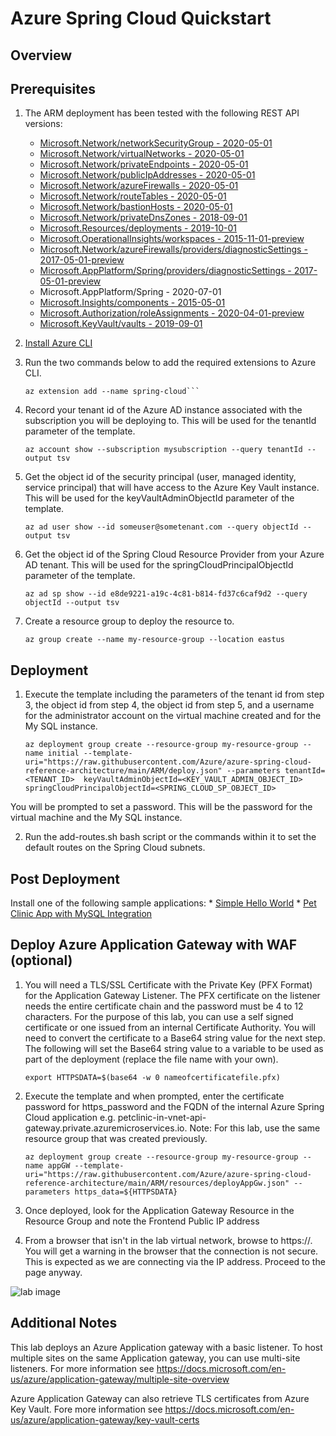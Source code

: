 # Azure Spring Cloud Quickstart

## Overview

## Prerequisites

1. The ARM deployment has been tested with the following REST API versions:
   * [Microsoft.Network/networkSecurityGroup - 2020-05-01](https://docs.microsoft.com/en-us/azure/templates/microsoft.network/2020-05-01/networksecuritygroups)
   * [Microsoft.Network/virtualNetworks - 2020-05-01](https://docs.microsoft.com/en-us/azure/templates/microsoft.network/2020-05-01/virtualnetworks)
   * [Microsoft.Network/privateEndpoints - 2020-05-01](https://docs.microsoft.com/en-us/azure/templates/microsoft.network/2020-05-01/privateendpoints)
   * [Microsoft.Network/publicIpAddresses - 2020-05-01](https://docs.microsoft.com/en-us/azure/templates/microsoft.network/2020-05-01/publicipaddresses)
   * [Microsoft.Network/azureFirewalls - 2020-05-01](https://docs.microsoft.com/en-us/azure/templates/microsoft.network/2020-05-01/azurefirewalls)
   * [Microsoft.Network/routeTables - 2020-05-01](https://docs.microsoft.com/en-us/azure/templates/microsoft.network/2020-05-01/routetables)
   * [Microsoft.Network/bastionHosts - 2020-05-01](https://docs.microsoft.com/en-us/azure/templates/microsoft.network/2020-05-01/bastionhosts)
   * [Microsoft.Network/privateDnsZones - 2018-09-01](https://docs.microsoft.com/en-us/azure/templates/microsoft.network/2018-09-01/privatednszones)
   * [Microsoft.Resources/deployments - 2019-10-01](https://docs.microsoft.com/en-us/azure/templates/microsoft.resources/2019-10-01/deployments)
   * [Microsoft.OperationalInsights/workspaces - 2015-11-01-preview](https://docs.microsoft.com/en-us/azure/templates/microsoft.operationalinsights/2015-11-01-preview/workspaces)
   * [Microsoft.Network/azureFirewalls/providers/diagnosticSettings - 2017-05-01-preview](https://docs.microsoft.com/en-us/azure/templates/microsoft.insights/2017-05-01-preview/diagnosticsettings)
   * [Microsoft.AppPlatform/Spring/providers/diagnosticSettings - 2017-05-01-preview](https://docs.microsoft.com/en-us/azure/templates/microsoft.insights/2017-05-01-preview/diagnosticsettings)
   * Microsoft.AppPlatform/Spring - 2020-07-01
   * [Microsoft.Insights/components - 2015-05-01](https://docs.microsoft.com/en-us/azure/templates/microsoft.insights/2015-05-01/components)
   * [Microsoft.Authorization/roleAssignments - 2020-04-01-preview](https://docs.microsoft.com/en-us/azure/templates/microsoft.authorization/2020-04-01-preview/roleassignments)
   * [Microsoft.KeyVault/vaults - 2019-09-01](https://docs.microsoft.com/en-us/azure/templates/microsoft.keyvault/2019-09-01/vaults)
   
1. [Install Azure CLI](https://docs.microsoft.com/en-us/cli/azure/install-azure-cli)

2. Run the two commands below to add the required extensions to Azure CLI.

    ```az extension add --name firewall
    az extension add --name spring-cloud```

3. Record your tenant id of the Azure AD instance associated with the subscription you will be deploying to. This will be used for the tenantId parameter of the template.

    `az account show --subscription mysubscription --query tenantId --output tsv`

4. Get the object id of the security principal (user, managed identity, service principal) that will have access to the Azure Key Vault instance. This will be used for the keyVaultAdminObjectId parameter of the template.

    `az ad user show --id someuser@sometenant.com --query objectId --output tsv`

5. Get the object id of the Spring Cloud Resource Provider from your Azure AD tenant. This will be used for the springCloudPrincipalObjectId parameter of the template.

    `az ad sp show --id e8de9221-a19c-4c81-b814-fd37c6caf9d2 --query objectId --output tsv`

6. Create a resource group to deploy the resource to.

    `az group create --name my-resource-group --location eastus`

## Deployment

1. Execute the template including the parameters of the tenant id from step 3, the object id from step 4, the object id from step 5, and a username for the administrator account on the virtual machine created and for the My SQL instance.

    `az deployment group create --resource-group my-resource-group --name initial --template-uri="https://raw.githubusercontent.com/Azure/azure-spring-cloud-reference-architecture/main/ARM/deploy.json" --parameters tenantId=<TENANT_ID>  keyVaultAdminObjectId=<KEY_VAULT_ADMIN_OBJECT_ID> springCloudPrincipalObjectId=<SPRING_CLOUD_SP_OBJECT_ID>`

You will be prompted to set a password.  This will be the password for the virtual machine and the My SQL instance.

2. Run the add-routes.sh bash script or the commands within it to set the default routes on the Spring Cloud subnets.

## Post Deployment

Install one of the following sample applications:
    * [Simple Hello World](https://docs.microsoft.com/en-us/azure/spring-cloud/spring-cloud-quickstart?tabs=Azure-CLI&pivots=programming-language-java)
    * [Pet Clinic App with MySQL Integration](https://github.com/azure-samples/spring-petclinic-microservices)

## Deploy Azure Application Gateway with WAF (optional)

1. You will need a TLS/SSL Certificate with the Private Key (PFX Format) for the Application Gateway Listener. The PFX certificate on the listener needs the entire certificate chain and the password must be 4 to 12 characters. For the purpose of this lab, you can use a self signed certificate or one issued from an internal Certificate Authority. You will need to convert the certificate to a Base64 string value for the next step. The following will set the Base64 string value to a variable to be used as part of the deployment (replace the file name with your own).

    `export HTTPSDATA=$(base64 -w 0 nameofcertificatefile.pfx)`

2. Execute the template and when prompted, enter the certificate password for https_password and the FQDN of the internal Azure Spring Cloud application e.g. petclinic-in-vnet-api-gateway.private.azuremicroservices.io. Note: For this lab, use the same resource group that was created previously.

    `az deployment group create --resource-group my-resource-group --name appGW --template-uri="https://raw.githubusercontent.com/Azure/azure-spring-cloud-reference-architecture/main/ARM/resources/deployAppGw.json" --parameters https_data=${HTTPSDATA}`

3. Once deployed, look for the Application Gateway Resource in the Resource Group and note the Frontend Public IP address

4. From a browser that isn't in the lab virtual network, browse to https://<publicIPofAppGW>. You will get a warning in the browser that the connection is not secure. This is expected as we are connecting via the IP address. Proceed to the page anyway.

![lab image](https://github.com/Azure/azure-spring-cloud-reference-architecture/blob/main/ARM/images/Petclinic-External.jpeg)

## Additional Notes

This lab deploys an Azure Application gateway with a basic listener. To host multiple sites on the same Application gateway, you can use multi-site listeners. For more information see https://docs.microsoft.com/en-us/azure/application-gateway/multiple-site-overview

Azure Application Gateway can also retrieve TLS certificates from Azure Key Vault. Fore more information see https://docs.microsoft.com/en-us/azure/application-gateway/key-vault-certs 